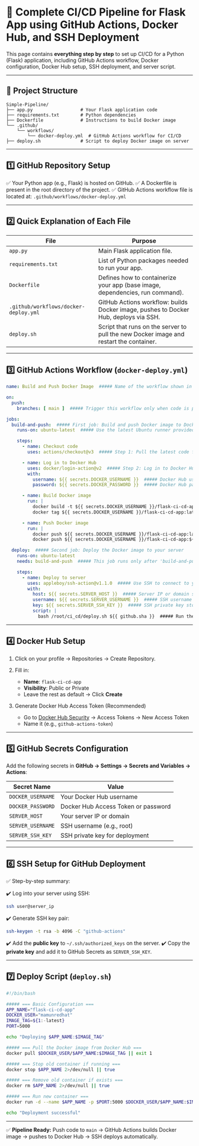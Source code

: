 # 🧱 Complete CI/CD Pipeline for Flask App using GitHub Actions, Docker Hub, and SSH Deployment

This page contains **everything step by step** to set up CI/CD for a Python (Flask) application, including GitHub Actions workflow, Docker configuration, Docker Hub setup, SSH deployment, and server script.

---

## 📂 Project Structure

```
Simple-Pipeline/
├── app.py                  # Your Flask application code
├── requirements.txt        # Python dependencies
├── Dockerfile              # Instructions to build Docker image
└── .github/
    └── workflows/
        └── docker-deploy.yml  # GitHub Actions workflow for CI/CD
├── deploy.sh               # Script to deploy Docker image on server
```

---

## 1️⃣ GitHub Repository Setup

✅ Your Python app (e.g., Flask) is hosted on GitHub.
✅ A Dockerfile is present in the root directory of the project.
✅ GitHub Actions workflow file is located at: `.github/workflows/docker-deploy.yml`

---

## 2️⃣ Quick Explanation of Each File

| File                                  | Purpose                                                                                |
| ------------------------------------- | -------------------------------------------------------------------------------------- |
| `app.py`                              | Main Flask application file.                                                           |
| `requirements.txt`                    | List of Python packages needed to run your app.                                        |
| `Dockerfile`                          | Defines how to containerize your app (base image, dependencies, run command).          |
| `.github/workflows/docker-deploy.yml` | GitHub Actions workflow: builds Docker image, pushes to Docker Hub, deploys via SSH.   |
| `deploy.sh`                           | Script that runs on the server to pull the new Docker image and restart the container. |

---

## 3️⃣ GitHub Actions Workflow (`docker-deploy.yml`)

```yaml
name: Build and Push Docker Image  ##### Name of the workflow shown in GitHub Actions UI

on:
  push:
    branches: [ main ]  ##### Trigger this workflow only when code is pushed to the 'main' branch

jobs:
  build-and-push:  ##### First job: Build and push Docker image to Docker Hub
    runs-on: ubuntu-latest  ##### Use the latest Ubuntu runner provided by GitHub

    steps:
      - name: Checkout code
        uses: actions/checkout@v3  ##### Step 1: Pull the latest code from the repository

      - name: Log in to Docker Hub
        uses: docker/login-action@v2  ##### Step 2: Log in to Docker Hub using credentials
        with:
          username: ${{ secrets.DOCKER_USERNAME }}  ##### Docker Hub username stored in GitHub Secrets
          password: ${{ secrets.DOCKER_PASSWORD }}  ##### Docker Hub password/token stored in GitHub Secrets

      - name: Build Docker image
        run: |
          docker build -t ${{ secrets.DOCKER_USERNAME }}/flask-ci-cd-app:latest .  ##### Build Docker image with 'latest' tag
          docker tag ${{ secrets.DOCKER_USERNAME }}/flask-ci-cd-app:latest ${{ secrets.DOCKER_USERNAME }}/flask-ci-cd-app:${{ github.sha }}  ##### Tag image with commit SHA for versioning

      - name: Push Docker image
        run: |
          docker push ${{ secrets.DOCKER_USERNAME }}/flask-ci-cd-app:latest  ##### Push 'latest' tag to Docker Hub
          docker push ${{ secrets.DOCKER_USERNAME }}/flask-ci-cd-app:${{ github.sha }}  ##### Push SHA-tagged version to Docker Hub

  deploy:  ##### Second job: Deploy the Docker image to your server
    runs-on: ubuntu-latest
    needs: build-and-push  ##### This job runs only after 'build-and-push' completes successfully

    steps:
      - name: Deploy to server
        uses: appleboy/ssh-action@v1.1.0  ##### Use SSH to connect to your server
        with:
          host: ${{ secrets.SERVER_HOST }}  ##### Server IP or domain stored in GitHub Secrets
          username: ${{ secrets.SERVER_USERNAME }}  ##### SSH username (e.g., root)
          key: ${{ secrets.SERVER_SSH_KEY }}  ##### SSH private key stored in GitHub Secrets
          script: |
            bash /root/ci_cd/deploy.sh ${{ github.sha }}  ##### Run the deploy script on the server with the image tag (SHA)

```

---

## 4️⃣ Docker Hub Setup

1. Click on your profile → Repositories → Create Repository.

2. Fill in:

   * **Name**: `flask-ci-cd-app`
   * **Visibility**: Public or Private
   * Leave the rest as default → Click **Create**

3. Generate Docker Hub Access Token (Recommended)

   * Go to [Docker Hub Security](https://hub.docker.com/settings/security) → Access Tokens → New Access Token
   * Name it (e.g., `github-actions-token`)

---

## 5️⃣ GitHub Secrets Configuration

Add the following secrets in **GitHub → Settings → Secrets and Variables → Actions**:

| Secret Name       | Value                               |
| ----------------- | ----------------------------------- |
| `DOCKER_USERNAME` | Your Docker Hub username            |
| `DOCKER_PASSWORD` | Docker Hub Access Token or password |
| `SERVER_HOST`     | Your server IP or domain            |
| `SERVER_USERNAME` | SSH username (e.g., root)           |
| `SERVER_SSH_KEY`  | SSH private key for deployment      |

---

## 6️⃣ SSH Setup for GitHub Deployment

✅ Step-by-step summary:

✔️ Log into your server using SSH:

```bash
ssh user@server_ip
```

✔️ Generate SSH key pair:

```bash
ssh-keygen -t rsa -b 4096 -C "github-actions"
```

✔️ Add the **public key** to `~/.ssh/authorized_keys` on the server.
✔️ Copy the **private key** and add it to GitHub Secrets as `SERVER_SSH_KEY`.

---

## 7️⃣ Deploy Script (`deploy.sh`)

```bash
#!/bin/bash

##### === Basic Configuration ===
APP_NAME="flask-ci-cd-app"
DOCKER_USER="mamunredhat"
IMAGE_TAG=${1:-latest}
PORT=5000

echo "Deploying $APP_NAME:$IMAGE_TAG"

##### === Pull the Docker image from Docker Hub ===
docker pull $DOCKER_USER/$APP_NAME:$IMAGE_TAG || exit 1

##### === Stop old container if running ===
docker stop $APP_NAME 2>/dev/null || true

##### === Remove old container if exists ===
docker rm $APP_NAME 2>/dev/null || true

##### === Run new container ===
docker run -d --name $APP_NAME -p $PORT:5000 $DOCKER_USER/$APP_NAME:$IMAGE_TAG || exit 1

echo "Deployment successful"
```

---

✅ **Pipeline Ready:** Push code to `main` → GitHub Actions builds Docker image → pushes to Docker Hub → SSH deploys automatically.
